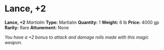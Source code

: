 # Lance, +2

**Lance, +2**
_Martialm_
**Type:** Martialm
**Quantity:** 1
**Weight:** 6 lb
**Price:** 4000 gp
**Rarity:** Rare
**Attunement:** None

*You have a +2 bonus to attack and damage rolls made with this magic weapon.*